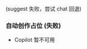 <!-- 自动生成: 日期 2025-10-01  序号 2  主题: DX（开发者体验）改进  模式:${CREATIVE_LEVEL} -->

(suggest 失败，尝试 chat 回退)
### 自动创作占位 (失败)
- Copilot 暂不可用
